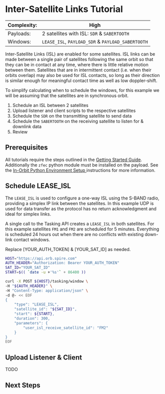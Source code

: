 # Inter-Satellite Links Tutorial

|Complexity:|High|
|-|-|
|Payloads:|2 satellites with ISL: `SDR` & `SABERTOOTH`|
|Windows:|`LEASE_ISL`, `PAYLOAD_SDR` & `PAYLOAD_SABERTOOTH`|


Inter-Satellite Links (ISL) are enabled for some satellites. ISL links can be made between a single pair of satellites following the same orbit so that they can be in contact at any time, where there is little relative motion between them. Satellites that are in intermittent contact (i.e. when their orbits overlap) may also be used for ISL contacts, so long as their direction is similar enough for meaningful contact time as well as low doppler-shift.


To simplify calculating when to schedule the windows, for this example we will be assuming that the satellites are in synchronous orbit.


1. Schedule an ISL between 2 satellites
1. Upload listener and client scripts to the respective satellites
1. Schedule the `SDR` on the transmitting satellite to send data
1. Schedule the `SABERTOOTH` on the receiving satellite to listen for & downlink data
1. Review


## Prerequisites

All tutorials require the steps outlined in the [Getting Started Guide](GettingStarted.md#execution-environment-setup). Additionally the `zfec` python module must be installed on the payload. See the [In-Orbit Python Environment Setup
](../../dev-env/in-orbit/) instructions for more information.


## Schedule LEASE_ISL

The `LEASE_ISL` is used to configure a one-way ISL using the S-BAND radio, providing a simplex IP link between the satellites. In this example UDP is used for data transfer as the protocol has no return acknowledgment and ideal for simplex links.

A single call to the Tasking API creates a `LEASE_ISL` in both satellites. For this example satellites `FM1` and `FM2` are scheduled for 5 minutes. Everything is scheduled 24 hours out when there are no conflicts with existing down-link contact windows.

<aside class="notice">Replace [YOUR_AUTH_TOKEN] & [YOUR_SAT_ID] as needed.</aside>

```bash
HOST="https://api.orb.spire.com"
AUTH_HEADER="Authorization: Bearer YOUR_AUTH_TOKEN"
SAT_ID="YOUR_SAT_ID"
START=$(( `date -u +'%s'` + 86400 ))

curl -X POST ${HOST}/tasking/window \
-H "${AUTH_HEADER}" \
-H "Content-Type: application/json" \
-d @- << EOF
{
    "type": "LEASE_ISL",
    "satellite_id": "${SAT_ID}",
    "start": ${START},
    "duration": 300,
    "parameters": {
        "user_isl_receive_satellite_id": "FM2"
    }
}
EOF
```


## Upload Listener & Client



TODO


## Next Steps

